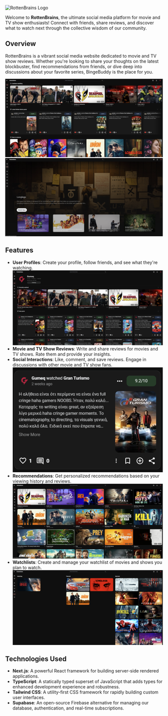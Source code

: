 ![RottenBrains Logo](public/assets/images/logo_text_new.jpg)

Welcome to **RottenBrains**, the ultimate social media platform for movie and TV show enthusiasts! Connect with friends, share reviews, and discover what to watch next through the collective wisdom of our community.

## Overview

RottenBrains is a vibrant social media website dedicated to movie and TV show reviews. Whether you're looking to share your thoughts on the latest blockbuster, find recommendations from friends, or dive deep into discussions about your favorite series, BingeBuddy is the place for you.

![Home Page](public/assets/images/home_page_screen.png)
![Explore Page](public/assets/images/explore_page_screen.png)

## Features

- **User Profiles**: Create your profile, follow friends, and see what they're watching.
  ![Profile](public/assets/images/profile_page_screen.png)
- **Movie and TV Show Reviews**: Write and share reviews for movies and TV shows. Rate them and provide your insights.
- **Social Interactions**: Like, comment, and save reviews. Engage in discussions with other movie and TV show fans.
  ![Review](public/assets/images/review_screen.png)
- **Recommendations**: Get personalized recommendations based on your viewing history and reviews.
  ![Recommendations](public/assets/images/recommendations_screen.png)
- **Watchlists**: Create and manage your watchlist of movies and shows you plan to watch.
  ![Watchlist](public/assets/images/watchlist_page_screen.png)

## Technologies Used

- **Next.js**: A powerful React framework for building server-side rendered applications.
- **TypeScript**: A statically typed superset of JavaScript that adds types for enhanced development experience and robustness.
- **Tailwind CSS**: A utility-first CSS framework for rapidly building custom user interfaces.
- **Supabase**: An open-source Firebase alternative for managing our database, authentication, and real-time subscriptions.
